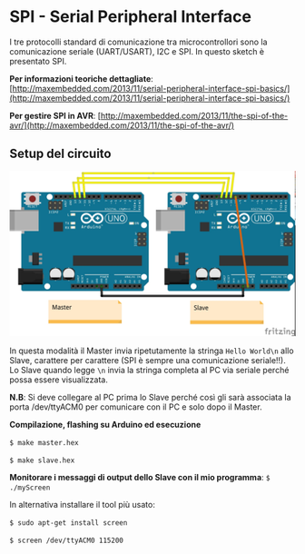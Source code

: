 # SPI - Serial Peripheral Interface

I tre protocolli standard di comunicazione tra microcontrollori sono la comunicazione seriale (UART/USART), I2C e SPI. In questo sketch è presentato SPI.

**Per informazioni teoriche dettagliate**: [http://maxembedded.com/2013/11/serial-peripheral-interface-spi-basics/](http://maxembedded.com/2013/11/serial-peripheral-interface-spi-basics/)  

**Per gestire SPI in AVR**: [http://maxembedded.com/2013/11/the-spi-of-the-avr/](http://maxembedded.com/2013/11/the-spi-of-the-avr/)

## Setup del circuito

![GitHub Logo](SPI.jpg)

In questa modalità il Master invia ripetutamente la stringa `Hello World\n` allo Slave, carattere per carattere (SPI è sempre una comunicazione seriale!!). Lo Slave quando legge `\n` invia la stringa completa al PC via seriale perché possa essere visualizzata.

**N.B**: Si deve collegare al PC prima lo Slave perché così gli sarà associata la porta /dev/ttyACM0 per comunicare con il PC e solo dopo il Master.

**Compilazione, flashing su Arduino ed esecuzione**

`$ make master.hex`

`$ make slave.hex`

**Monitorare i messaggi di output dello Slave con il mio programma**: `$ ./myScreen`

In alternativa installare il tool più usato:

`$ sudo apt-get install screen`

`$ screen /dev/ttyACM0 115200`
